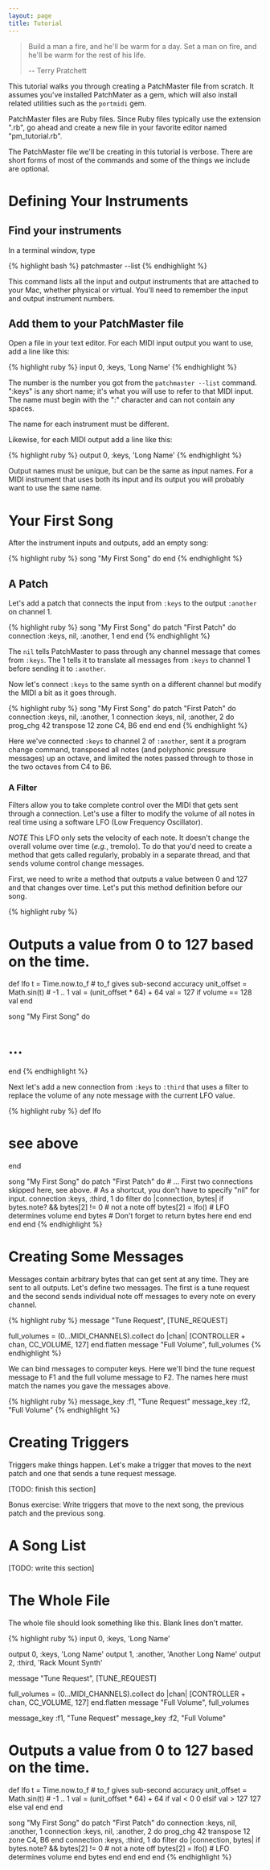 ```yaml
---
layout: page
title: Tutorial
---
```


> Build a man a fire, and he'll be warm for a day.
> Set a man on fire, and he'll be warm for the rest of his life.
>
> -- Terry Pratchett

This tutorial walks you through creating a PatchMaster file from scratch. It
assumes you've installed PatchMater as a gem, which will also install
related utilities such as the `portmidi` gem.

PatchMaster files are Ruby files. Since Ruby files typically use the
extension ".rb", go ahead and create a new file in your favorite editor
named "pm_tutorial.rb".

The PatchMaster file we'll be creating in this tutorial is verbose. There
are short forms of most of the commands and some of the things we include
are optional.

# Defining Your Instruments

## Find your instruments

In a terminal window, type

{% highlight bash %}
patchmaster --list
{% endhighlight %}

This command lists all the input and output instruments that are attached to
your Mac, whether physical or virtual. You'll need to remember the input and
output instrument numbers.

## Add them to your PatchMaster file

Open a file in your text editor. For each MIDI input output you want to use,
add a line like this:

{% highlight ruby %}
input 0, :keys, 'Long Name'
{% endhighlight %}

The number is the number you got from the `patchmaster --list` command.
":keys" is any short name; it's what you will use to refer to that MIDI
input. The name must begin with the ":" character and can not contain any
spaces.

The name for each instrument must be different.

Likewise, for each MIDI output add a line like this:

{% highlight ruby %}
output 0, :keys, 'Long Name'
{% endhighlight %}

Output names must be unique, but can be the same as input names. For a MIDI
instrument that uses both its input and its output you will probably want to
use the same name.

# Your First Song

After the instrument inputs and outputs, add an empty song:

{% highlight ruby %}
song "My First Song" do
end
{% endhighlight %}

## A Patch

Let's add a patch that connects the input from `:keys` to the output
`:another` on channel 1.

{% highlight ruby %}
song "My First Song" do
  patch "First Patch" do
    connection :keys, nil, :another, 1
  end
end
{% endhighlight %}

The `nil` tells PatchMaster to pass through any channel message that comes
from `:keys`. The 1 tells it to translate all messages from `:keys` to
channel 1 before sending it to `:another`.

Now let's connect `:keys` to the same synth on a different channel but
modify the MIDI a bit as it goes through.

{% highlight ruby %}
song "My First Song" do
  patch "First Patch" do
    connection :keys, nil, :another, 1
    connection :keys, nil, :another, 2 do
      prog_chg 42
      transpose 12
      zone C4, B6
    end
  end
end
{% endhighlight %}

Here we've connected `:keys` to channel 2 of `:another`, sent it a program
change command, transposed all notes (and polyphonic pressure messages) up
an octave, and limited the notes passed through to those in the two octaves
from C4 to B6.

### A Filter

Filters allow you to take complete control over the MIDI that gets sent
through a connection. Let's use a filter to modify the volume of all notes
in real time using a software LFO (Low Frequency Oscillator).

*NOTE* This LFO only sets the velocity of each note. It doesn't change the
overall volume over time (_e.g._, tremolo). To do that you'd need to create
a method that gets called regularly, probably in a separate thread, and that
sends volume control change messages.

First, we need to write a method that outputs a value between 0 and 127 and
that changes over time. Let's put this method definition before our song.

{% highlight ruby %}
# Outputs a value from 0 to 127 based on the time.
def lfo
  t = Time.now.to_f             # to_f gives sub-second accuracy
  unit_offset = Math.sin(t)     # -1 .. 1
  val = (unit_offset * 64) + 64
  val = 127 if volume == 128
  val
end

song "My First Song" do
  # ...
end
{% endhighlight %}

Next let's add a new connection from `:keys` to `:third` that uses a filter
to replace the volume of any note message with the current LFO value.

{% highlight ruby %}
def lfo
  # see above
end
  
song "My First Song" do
  patch "First Patch" do
    # ... First two connections skipped here, see above.
    # As a shortcut, you don't have to specify "nil" for input.
    connection :keys, :third, 1 do
      filter do |connection, bytes|
        if bytes.note? && bytes[2] != 0 # not a note off
          bytes[2] = lfo()              # LFO determines volume
        end
        bytes                   # Don't forget to return bytes here
      end
    end
  end
end
{% endhighlight %}

# Creating Some Messages

Messages contain arbitrary bytes that can get sent at any time. They are
sent to all outputs. Let's define two messages. The first is a tune request
and the second sends individual note off messages to every note on every
channel.

{% highlight ruby %}
message "Tune Request", [TUNE_REQUEST]

full_volumes = (0...MIDI_CHANNELS).collect do |chan|
  [CONTROLLER + chan, CC_VOLUME, 127]
end.flatten
message "Full Volume", full_volumes
{% endhighlight %}

We can bind messages to computer keys. Here we'll bind the tune request
message to F1 and the full volume message to F2. The names here must match
the names you gave the messages above.

{% highlight ruby %}
message_key :f1, "Tune Request"
message_key :f2, "Full Volume"
{% endhighlight %}

# Creating Triggers

Triggers make things happen. Let's make a trigger that moves to the next
patch and one that sends a tune request message.

[TODO: finish this section]

Bonus exercise: Write triggers that move to the next song, the previous
patch and the previous song.

# A Song List

[TODO: write this section]

# The Whole File

The whole file should look something like this. Blank lines don't matter.

{% highlight ruby %}
input 0, :keys, 'Long Name'

output 0, :keys, 'Long Name'
output 1, :another, 'Another Long Name'
output 2, :third, 'Rack Mount Synth'

message "Tune Request", [TUNE_REQUEST]

full_volumes = (0...MIDI_CHANNELS).collect do |chan|
  [CONTROLLER + chan, CC_VOLUME, 127]
end.flatten
message "Full Volume", full_volumes

message_key :f1, "Tune Request"
message_key :f2, "Full Volume"

# Outputs a value from 0 to 127 based on the time.
def lfo
  t = Time.now.to_f             # to_f gives sub-second accuracy
  unit_offset = Math.sin(t)     # -1 .. 1
  val = (unit_offset * 64) + 64
  if val < 0
    0
  elsif val > 127
    127
  else
    val
  end
end

song "My First Song" do
  patch "First Patch" do
    connection :keys, nil, :another, 1
    connection :keys, nil, :another, 2 do
      prog_chg 42
      transpose 12
      zone C4, B6
    end
    connection :keys, :third, 1 do
      filter do |connection, bytes|
        if bytes.note? && bytes[2] != 0 # not a note off
          bytes[2] = lfo()              # LFO determines volume
        end
        bytes
      end
    end
  end
end
{% endhighlight %}
